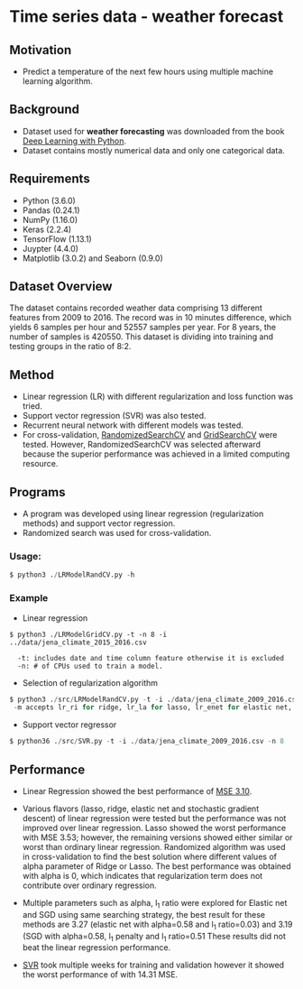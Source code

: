 # Time series data - weather forecast
  
## **Motivation**
* Predict a temperature of the next few hours using multiple machine learning
 algorithm.

## **Background**
* Dataset used for **weather forecasting** was downloaded from the book [Deep Learning with Python](https://github.com/fchollet/deep-learning-with-python-notebooks).
* Dataset contains mostly numerical data and only one categorical data.

## **Requirements** 
* Python (3.6.0)
* Pandas (0.24.1)
* NumPy (1.16.0)
* Keras (2.2.4)
* TensorFlow (1.13.1)
* Juypter (4.4.0)
* Matplotlib (3.0.2) and Seaborn (0.9.0)

## **Dataset Overview**
The dataset contains recorded weather data comprising 13 different features from 2009 to 2016.
The record was in 10 minutes difference, which yields 6 samples per hour and 52557 samples per year. 
For 8 years, the number of samples is 420550. This dataset is dividing into training and testing groups in the ratio of 8:2.

## **Method**
* Linear regression (LR) with different regularization and loss function was
  tried.
* Support vector regression (SVR) was also tested.
* Recurrent neural network with different models was tested.
* For cross-validation, [RandomizedSearchCV](https://scikit-learn.org/stable/modules/generated/sklearn.model_selection.RandomizedSearchCV.html) and [GridSearchCV](https://scikit-learn.org/stable/modules/generated/sklearn.model_selection.GridSearchCV.html) were tested. However, RandomizedSearchCV was selected afterward because the superior performance was achieved in a limited computing resource. 

## **Programs**
* A program was developed using linear regression (regularization methods) and support vector regression. 
* Randomized search was used for cross-validation. 

### **Usage:**
```python
$ python3 ./LRModelRandCV.py -h 
```

### **Example**
* Linear regression
```
$ python3 ./LRModelGridCV.py -t -n 8 -i ../data/jena_climate_2015_2016.csv 
  
  -t: includes date and time column feature otherwise it is excluded 
  -n: # of CPUs used to train a model.
```

* Selection of regularization algorithm 
```python
$ python3 ./src/LRModelRandCV.py -t -i ./data/jena_climate_2009_2016.csv -n 8 -m lr_ri
 -m accepts lr_ri for ridge, lr_la for lasso, lr_enet for elastic net, and lr_sgd for stochastic gradient regressor
```

* Support vector regressor
```python
$ python36 ./src/SVR.py -t -i ./data/jena_climate_2009_2016.csv -n 8
```

## **Performance** 
* Linear Regression showed the best performance of [MSE 3.10](https://github.com/exchhattu/TimeSeriesWeatherForcast/blob/master/Notebook-Analysis/Weather.ipynb).

* Various flavors (lasso, ridge, elastic net and stochastic gradient descent) of linear regression were tested 
but the performance was not improved over linear regression. Lasso showed the worst performance with MSE 3.53; 
however, the remaining versions showed either similar or worst than ordinary linear regression. 
Randomized algorithm was used in cross-validation to find the best solution where different values of alpha parameter 
of Ridge or Lasso. The best performance was obtained with alpha is 0, which indicates that regularization term 
does not contribute over ordinary regression.

* Multiple parameters such as alpha, l<sub>1</sub> ratio were explored for Elastic net and SGD using same searching strategy, 
the best result for these methods are 3.27 (elastic net with alpha=0.58 and l<sub>1</sub> ratio=0.03) 
and 3.19 (SGD with alpha=0.58, l<sub>1</sub> penalty and l<sub>1</sub> ratio=0.51
These results did not beat the linear regression performance.

* [SVR](https://scikit-learn.org/stable/modules/generated/sklearn.svm.SVR.html) took multiple weeks for training and validation however it showed the worst performance of with 14.31 MSE.
